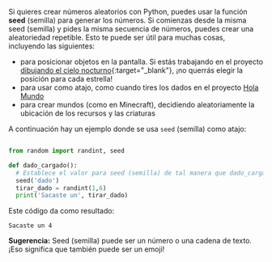 Si quieres crear números aleatorios con Python, puedes usar la función **seed** (semilla) para generar los números. Si comienzas desde la misma seed (semilla) y pides la misma secuencia de números, puedes crear una aleatoriedad repetible. Esto te puede ser útil para muchas cosas, incluyendo las siguientes:

- para posicionar objetos en la pantalla. Si estás trabajando en el proyecto [dibujando el cielo nocturno](https://trinket.io/python/c67c589510?outputOnly=true&runOption=run){:target="_blank"}, ¡no querrás elegir la posición para cada estrella!
- para usar como atajo, como cuando tires los dados en el proyecto [Hola Mundo](https://projects.raspberrypi.org/es-LA/projects/hello-world)
- para crear mundos (como en Minecraft), decidiendo aleatoriamente la ubicación de los recursos y las criaturas


A continuación hay un ejemplo donde se usa `seed` (semilla) como atajo:

```python

from random import randint, seed

def dado_cargado():
  # Establece el valor para seed (semilla) de tal manera que dado_cargado siempre arroje el mismo número
  seed('dado')
  tirar_dado = randint(1,6)
  print('Sacaste un', tirar_dado)

```
Este código da como resultado:

```
Sacaste un 4
```

**Sugerencia:** Seed (semilla) puede ser un número o una cadena de texto. ¡Eso significa que también puede ser un emoji!
